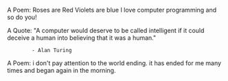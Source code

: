 A Poem:
Roses are Red
Violets are blue
I love computer programming
and so do you!

A Quote:
"A computer would deserve to be called
intelligent if it could deceive a human
into believing that it was a human."
				
			- Alan Turing

A Poem:
i don't pay attention to the
world ending.
it has ended for me 
many times
and began again in the morning.
